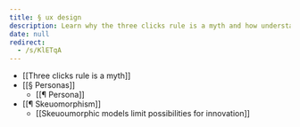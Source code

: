 ```yaml
---
title: § ux design
description: Learn why the three clicks rule is a myth and how understanding personas and avoiding skeuomorphic designs can boost innovation and improve user experience.
date: null
redirect:
  - /s/KlETqA
---
```


- [[Three clicks rule is a myth]]
- [[§ Personas]]
  - [[¶ Persona]]
- [[¶ Skeuomorphism]]
  - [[Skeuoumorphic models limit possibilities for innovation]]
